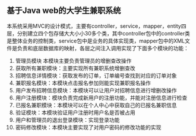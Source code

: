 ##              基于Java web的大学生兼职系统  
  本系统采用MVC的设计模式，主要有controller，service，mapper，entity四层，分别建立四个包存储大大小小30多个类，其中controller包中的controller类是整体业务的控制类，service包中是业务的具体实现类，mapper包中的XML文件是负责和底层数据库的映射，各层之间注入调用实现了下面多个模块的功能：  
  1. 管理员模块  本模块主要负责管理员的增删查改操作  
  2. 获取所有兼职模块：主要实现所有兼职系统增删查改      
  3. 招聘信息详情模块：获取发布的订单，订单编号查找到对应的订单对象  
  4. 兼职报名模块：本模块点击报名参加则能实现兼职报名操作  
  5. 用户发布招聘信息模块：本模块可以让用户对招聘信息进行增删改操作  
  6. 用户注册模块：模块负责完成新用户的注册功能，并能对注册信息进行检查  
  7. 已报名兼职模块：本模块可以在个人中心中获取自己的已报名兼职信息  
  8. 验证模块：本模块验证用户注册时用户名是否被占用  
  9. 用户和管理员的退出登录模块：实现登录功能  
  10. 密码修改模块：本模块主要实现了对用户密码的修改功能的实现
